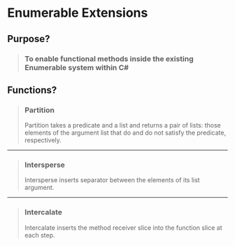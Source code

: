 # Enumerable Extensions

## Purpose?

> ### To enable functional methods inside the existing Enumerable system within C#

## Functions?

> ### Partition
> Partition takes a predicate and a list and returns a pair of lists:
> those elements of the argument list that do and do not satisfy the
> predicate, respectively.

---

> ### Intersperse
> Intersperse inserts separator between the elements of its list argument.

---

> ### Intercalate
> Intercalate inserts the method receiver slice into the function slice at each step.

